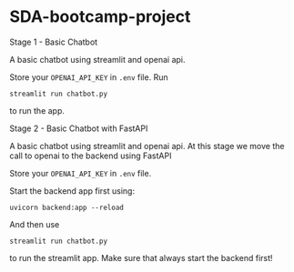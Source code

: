# SDA-bootcamp-project

Stage 1 - Basic Chatbot

A basic chatbot using streamlit and openai api.

Store your `OPENAI_API_KEY` in `.env` file. Run

```
streamlit run chatbot.py
```
to run the app.

Stage 2 - Basic Chatbot with FastAPI

A basic chatbot using streamlit and openai api. At this stage we move the call to openai to the backend using FastAPI

Store your `OPENAI_API_KEY` in `.env` file.

Start the backend app first using:

```
uvicorn backend:app --reload
```

And then use 
```
streamlit run chatbot.py
```
to run the streamlit app. Make sure that always start the backend first!